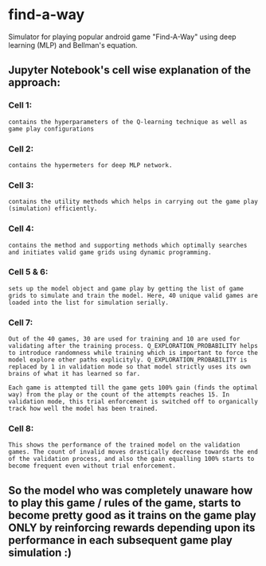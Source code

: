 # find-a-way
Simulator for playing popular android game "Find-A-Way" using deep learning (MLP) and Bellman's equation.


## Jupyter Notebook's cell wise explanation of the approach:

### Cell 1:
    contains the hyperparameters of the Q-learning technique as well as game play configurations
    
### Cell 2:
    contains the hypermeters for deep MLP network. 
    
### Cell 3:
    contains the utility methods which helps in carrying out the game play (simulation) efficiently.
    
### Cell 4:
    contains the method and supporting methods which optimally searches and initiates valid game grids using dynamic programming.
    
### Cell 5 & 6:
    sets up the model object and game play by getting the list of game grids to simulate and train the model. Here, 40 unique valid games are loaded into the list for simulation serially.
        
### Cell 7:
    Out of the 40 games, 30 are used for training and 10 are used for validating after the training process. Q_EXPLORATION_PROBABILITY helps to introduce randomness while training which is important to force the model explore other paths explicityly. Q_EXPLORATION_PROBABILITY is replaced by 1 in validation mode so that model strictly uses its own brains of what it has learned so far.
    
    Each game is attempted till the game gets 100% gain (finds the optimal way) from the play or the count of the attempts reaches 15. In validation mode, this trial enforcement is switched off to organically track how well the model has been trained.
    
### Cell 8:
    This shows the performance of the trained model on the validation games. The count of invalid moves drastically decrease towards the end of the validation process, and also the gain equalling 100% starts to become frequent even without trial enforcement. 
    
## So the model who was completely unaware how to play this game / rules of the game, starts to become pretty good as it trains on the game play ONLY by reinforcing rewards depending upon its performance in each subsequent game play simulation :)